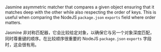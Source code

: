Jasmine asymmetric matcher that compares a given object ensuring that it matches deep
with the other while also respecting the order of keys. This is useful when comparing
the NodeJS `package.json` `exports` field where order matters.

Jasmine
非对称匹配器，它会比较给定对象，以确保它与另一个对象深度匹配，同时尊重键的顺序。在比较顺序很重要的
NodeJS `package.json` `exports` 字段时，这会很有用。